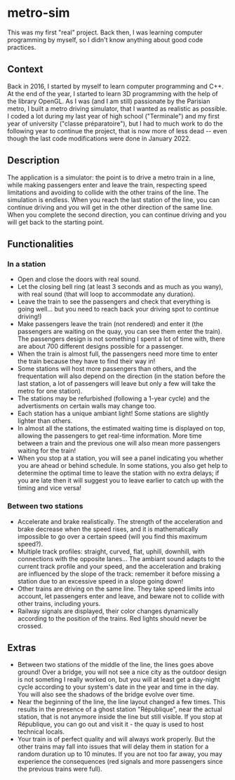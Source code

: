 # metro-sim
This was my first "real" project. Back then, I was learning computer programming by myself, so I didn't know anything about good code practices.

## Context
Back in 2016, I started by myself to learn computer programming and C++. At the end of the year, I started to learn 3D programming with the help of the library OpenGL.
As I was (and I am still) passionate by the Parisian metro, I built a metro driving simulator, that I wanted as realistic as possible. I coded a lot during my last year of high school ("Terminale") and my first year of university ("classe préparatoire"), but I had to much work to do the following year to continue the project, that is now more of less dead -- even though the last code modifications were done in January 2022.

## Description
The application is a simulator: the point is to drive a metro train in a line, while making passengers enter and leave the train, respecting speed limitations and avoiding to collide with the other trains of the line.
The simulation is endless. When you reach the last station of the line, you can continue driving and you will get in the other direction of the same line. When you complete the second direction, you can continue driving and you will get back to the starting point.

## Functionalities

### In a station
- Open and close the doors with real sound.
- Let the closing bell ring (at least 3 seconds and as much as you wany), with real sound (that will loop to accommodate any duration).
- Leave the train to see the passengers and check that everything is going well... but you need to reach back your driving spot to continue driving!)
- Make passengers leave the train (not rendered) and enter it (the passengers are waiting on the quay, you can see them enter the train). The passengers design is not something I spent a lot of time with, there are about 700 different designs possible for a passenger.
- When the train is almost full, the passengers need more time to enter the train because they have to find their way in!
- Some stations will host more passengers than others, and the frequentation will also depend on the direction (in the station before the last station, a lot of passengers will leave but only a few will take the metro for one station).
- The stations may be refurbished (following a 1-year cycle) and the advertisments on certain walls may change too.
- Each station has a unique ambiant light! Some stations are slightly lighter than others.
- In almost all the stations, the estimated waiting time is displayed on top, allowing the passengers to get real-time information. More time between a train and the previous one will also mean more passengers waiting for the train!
- When you stop at a station, you will see a panel indicating you whether you are ahead or behind schedule. In some stations, you also get help to determine the optimal time to leave the station with no extra delays; if you are late then it will suggest you to leave earlier to catch up with the timing and vice versa!

### Between two stations
- Accelerate and brake realistically. The strength of the acceleration and brake decrease when the speed rises, and it is mathematically impossible to go over a certain speed (will you find this maximum speed?).
- Multiple track profiles: straight, curved, flat, uphill, downhill, with connections with the opposite lanes... The ambiant sound adapts to the current track profile and your speed, and the acceleration and braking are influenced by the slope of the track: remember it before missing a station due to an excessive speed in a slope going down!
- Other trains are driving on the same line. They take speed limits into account, let passengers enter and leave, and beware not to collide with other trains, including yours.
- Railway signals are displayed, their color changes dynamically according to the position of the trains. Red lights should never be crossed.

## Extras
- Between two stations of the middle of the line, the lines goes above ground! Over a bridge, you will not see a nice city as the outdoor design is not someting I really worked on, but you will at least get a day-night cycle according to your system's date in the year and time in the day. You will also see the shadows of the bridge evolve over time.
- Near the beginning of the line, the line layout changed a few times. This results in the presence of a ghost station "République", near the actual station, that is not anymore inside the line but still visible. If you stop at République, you can go out and visit it - the quay is used to host technical locals.
- Your train is of perfect quality and will always work properly. But the other trains may fall into issues that will delay them in station for a random duration up to 10 minutes. If you are not too far away, you may experience the consequences (red signals and more passengers since the previous trains were full).

